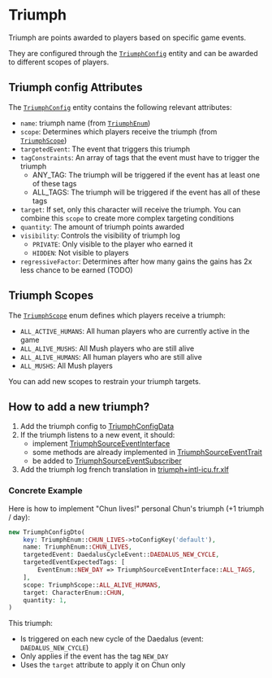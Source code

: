 # Triumph

Triumph are points awarded to players based on specific game events. 

They are configured through the [`TriumphConfig`](./Entity/TriumphConfig.php) entity and can be awarded to different scopes of players.

## Triumph config Attributes

The [`TriumphConfig`](./Entity/TriumphConfig.php) entity contains the following relevant attributes:

- `name`: triumph name (from [`TriumphEnum`](./Enum/TriumphEnum.php))
- `scope`: Determines which players receive the triumph (from [`TriumphScope`](./Enum/TriumphScope.php))
- `targetedEvent`: The event that triggers this triumph
- `tagConstraints`: An array of tags that the event must have to trigger the triumph
  - ANY_TAG: The triumph will be triggered if the event has at least one of these tags
  - ALL_TAGS: The triumph will be triggered if the event has all of these tags
- `target`: If set, only this character will receive the triumph. You can combine this `scope` to create more complex targeting conditions
- `quantity`: The amount of triumph points awarded
- `visibility`: Controls the visibility of triumph log
  - `PRIVATE`: Only visible to the player who earned it
  - `HIDDEN`: Not visible to players
- `regressiveFactor`: Determines after how many gains the gains has 2x less chance to be earned (TODO)

## Triumph Scopes

The [`TriumphScope`](./Enum/TriumphScope.php) enum defines which players receive a triumph:

- `ALL_ACTIVE_HUMANS`: All human players who are currently active in the game
- `ALL_ALIVE_MUSHS`: All Mush players who are still alive
- `ALL_ALIVE_HUMANS`: All human players who are still alive
- `ALL_MUSHS`: All Mush players

You can add new scopes to restrain your triumph targets.

## How to add a new triumph?

1. Add the triumph config to [TriumphConfigData](./ConfigData/TriumphConfigData.php)
2. If the triumph listens to a new event, it should:
   - implement [TriumphSourceEventInterface](./Event/TriumphSourceEventInterface.php)
   - some methods are already implemented in [TriumphSourceEventTrait](./Event/TriumphSourceEventTrait.php)
   - be added to [TriumphSourceEventSubscriber](./Listener/TriumphSourceEventSubscriber.php)
3. Add the triumph log french translation in [triumph+intl-icu.fr.xlf](../../translations/fr/triumph+intl-icu.fr.xlf)

### Concrete Example

Here is how to implement "Chun lives!" personal Chun's triumph (+1 triumph / day):

```php
new TriumphConfigDto(
    key: TriumphEnum::CHUN_LIVES->toConfigKey('default'),
    name: TriumphEnum::CHUN_LIVES,
    targetedEvent: DaedalusCycleEvent::DAEDALUS_NEW_CYCLE,
    targetedEventExpectedTags: [
        EventEnum::NEW_DAY => TriumphSourceEventInterface::ALL_TAGS,
    ],
    scope: TriumphScope::ALL_ALIVE_HUMANS,
    target: CharacterEnum::CHUN,
    quantity: 1,
)
```

This triumph:
- Is triggered on each new cycle of the Daedalus (event: `DAEDALUS_NEW_CYCLE`)
- Only applies if the event has the tag `NEW_DAY`
- Uses the `target` attribute to apply it on Chun only

